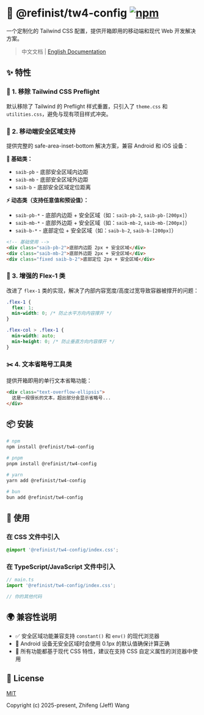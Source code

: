 # 🎨 @refinist/tw4-config [![npm](https://img.shields.io/npm/v/@refinist/tw4-config.svg?style=flat&colorA=00a6f4&colorB=030712)](https://npmjs.com/package/@refinist/tw4-config)

一个定制化的 Tailwind CSS 配置，提供开箱即用的移动端和现代 Web 开发解决方案。

> 中文文档 | [English Documentation](./README.md)

## ✨ 特性

### 🚫 1. 移除 Tailwind CSS Preflight

默认移除了 Tailwind 的 Preflight 样式重置，只引入了 `theme.css` 和 `utilities.css`，避免与现有项目样式冲突。

### 📱 2. 移动端安全区域支持

提供完整的 safe-area-inset-bottom 解决方案，兼容 Android 和 iOS 设备：

**🔧 基础类：**

- `saib-pb` - 底部安全区域内边距
- `saib-mb` - 底部安全区域外边距
- `saib-b` - 底部安全区域定位距离

**⚡ 动态类（支持任意值和预设值）：**

- `saib-pb-*` - 底部内边距 + 安全区域（如：`saib-pb-2`, `saib-pb-[200px]`）
- `saib-mb-*` - 底部外边距 + 安全区域（如：`saib-mb-2`, `saib-mb-[200px]`）
- `saib-b-*` - 底部定位 + 安全区域（如：`saib-b-2`, `saib-b-[200px]`）

```html
<!-- 基础使用 -->
<div class="saib-pb-2">底部内边距 2px + 安全区域</div>
<div class="saib-mb-2">底部外边距 2px + 安全区域</div>
<div class="fixed saib-b-2">底部定位 2px + 安全区域</div>
```

### 🔄 3. 增强的 Flex-1 类

改进了 `flex-1` 类的实现，解决了内部内容宽度/高度过宽导致容器被撑开的问题：

```css
.flex-1 {
  flex: 1;
  min-width: 0; /* 防止水平方向内容撑开 */
}

.flex-col > .flex-1 {
  min-width: auto;
  min-height: 0; /* 防止垂直方向内容撑开 */
}
```

### ✂️ 4. 文本省略号工具类

提供开箱即用的单行文本省略功能：

```html
<div class="text-overflow-ellipsis">
  这是一段很长的文本，超出部分会显示省略号...
</div>
```

## 📦 安装

```bash
# npm
npm install @refinist/tw4-config

# pnpm
pnpm install @refinist/tw4-config

# yarn
yarn add @refinist/tw4-config

# bun
bun add @refinist/tw4-config
```

## 🚀 使用

### 在 CSS 文件中引入

```css
@import '@refinist/tw4-config/index.css';
```

### 在 TypeScript/JavaScript 文件中引入

```typescript
// main.ts
import '@refinist/tw4-config/index.css';

// 你的其他代码
```

## 🌍 兼容性说明

- ✅ 安全区域功能兼容支持 `constant()` 和 `env()` 的现代浏览器
- 🤖 Android 设备无安全区域时会使用 0.1px 的默认值确保计算正确
- 🔧 所有功能都基于现代 CSS 特性，建议在支持 CSS 自定义属性的浏览器中使用

## 📄 License

[MIT](./LICENSE)

Copyright (c) 2025-present, Zhifeng (Jeff) Wang
